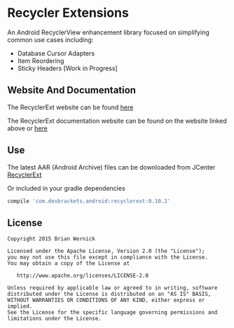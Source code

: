 Recycler Extensions
============

An Android RecyclerView enhancement library focused on simplifying
common use cases including:

 * Database Cursor Adapters
 * Item Reordering
 * Sticky Headers [Work in Progress]


Website And Documentation
-------
The RecyclerExt website can be found [here][2]

The RecyclerExt documentation website can be found on the website linked above or [here][3]


Use
-------
The latest AAR (Android Archive) files can be downloaded from JCenter [RecyclerExt][1]

Or included in your gradle dependencies

```groovy
compile 'com.devbrackets.android:recyclerext:0.10.2'
```


License
-------

    Copyright 2015 Brian Wernick

    Licensed under the Apache License, Version 2.0 (the "License");
    you may not use this file except in compliance with the License.
    You may obtain a copy of the License at

       http://www.apache.org/licenses/LICENSE-2.0

    Unless required by applicable law or agreed to in writing, software
    distributed under the License is distributed on an "AS IS" BASIS,
    WITHOUT WARRANTIES OR CONDITIONS OF ANY KIND, either express or implied.
    See the License for the specific language governing permissions and
    limitations under the License.



 [1]: https://bintray.com/brianwernick/maven/RecyclerExt/view#files
 [2]: http://devbrackets.com/dev/libs/recyclerext.html
 [3]: http://devbrackets.com/dev/libs/docs/recyclerext/0.9.0/index.html